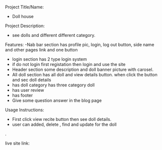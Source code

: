Project Title/Name:
- Doll house

Project Description:
- see dolls and different different category.

Features:
-Nab bar section has profile pic, login, log out button, side name and other pages link and one button
- login section has 2 type login system 
- if do not login first registation then login and use the site
- Header section some description and doll banner picture with carosel.
- All doll section has all doll  and view details button. when click the button and sec doll details
- has doll category has three category doll 
- has user review
- has footer
- Give some question answer in the blog page

Usage Instructions:
- First click view recite button then see doll details.
- user can added, delete , find and update for the doll

.

live site link: 